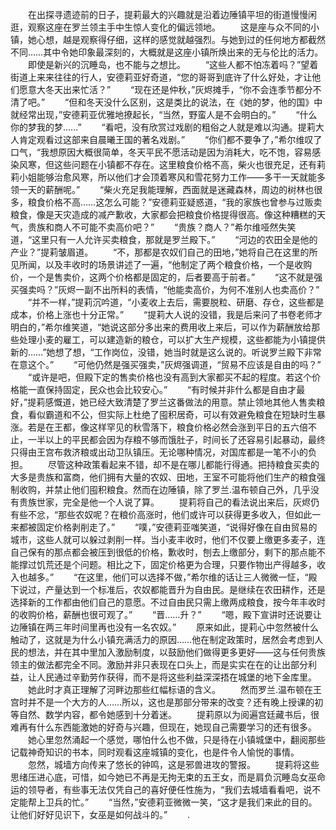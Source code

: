 　　在出探寻遗迹前的日子，提莉最大的兴趣就是沿着边陲镇平坦的街道慢慢闲逛，观察这座在罗兰领主手中生惊人变化的偏远领地。
　　这是座与众不同的小镇，她心想，越是观察得仔细，这样的感觉就越强烈。与她到过的任何地方都截然不同……其中令她印象最深刻的，大概就是这座小镇所焕出来的无与伦比的活力。
　　即使是新兴的沉睡岛，也不能与之想比。
　　“这些人都不怕冻着吗？”望着街道上来来往往的行人，安德莉亚好奇道，“您的哥哥到底许了什么好处，才让他们愿意大冬天出来忙活？”
　　“现在还是仲秋，”灰烬摊手，“你不会连季节都分不清了吧。”
　　“但和冬天没什么区别，这是类比的说法，在《她的梦，他的国》中就经常出现，”安德莉亚优雅地撩起长，“当然，野蛮人是不会明白的。”
　　“什么你的梦我的梦……”
　　“看吧，没有欣赏过戏剧的粗俗之人就是难以沟通。提莉大人肯定观看过这部来自晨曦王国的著名戏剧。”
　　“你们都不要争了，”希尔维叹了口气，“我想原因大概很简单，冬天平民不愿活动是因为消耗大，吃不饱，容易感染风寒，但这些问题在小镇都不存在。这里粮食价格不高，柴火也很充足，还有莉莉小姐能够治愈风寒，所以他们才会顶着寒风和雪花努力工作——多干一天就能多领一天的薪酬呢。”
　　“柴火充足我能理解，西面就是迷藏森林，周边的树林也很多，粮食价格不高……这怎么可能？”安德莉亚疑惑道，“我的家族也曾参与过贩卖粮食，像是天灾造成的减产歉收，大家都会把粮食价格提得很高。像这种糟糕的天气，贵族和商人不可能不卖高价吧？”
　　“贵族？商人？”希尔维哑然失笑道，“这里只有一人允许买卖粮食，那就是罗兰殿下。”
　　“河边的农田全是他的产业？”提莉皱眉道。
　　“不，那都是农奴们自己的田地，”她将自己在这里的所见所闻，以及丰收时的场景讲述了一遍，“他制定了两个粮食价格，一个是收购价，一个是售卖价，这两个价格都是固定的，后者要高于前者。”
　　“这不就是强买强卖吗？”灰烬一副不出所料的表情，“他能卖高价，为何不准别人也卖高价？”
　　“并不一样，”提莉沉吟道，“小麦收上去后，需要脱粒、研磨、存仓，这些都是成本，价格上涨也十分正常。”
　　“提莉大人说的没错，我是后来问了书卷老师才明白的，”希尔维笑道，“她说这部分多出来的费用收上来后，可以作为薪酬放给那些处理小麦的雇工，可以建造新的粮仓，可以扩大生产规模，这些都能为小镇提供新的……”她想了想，“工作岗位，没错，她当时就是这么说的。听说罗兰殿下非常在意这个。”
　　“可他仍然是强买强卖，”灰烬强调道，“贸易不应该是自由的吗？”
　　“或许是吧，但殿下定的售卖价格也没有高到大家都买不起的程度。若这个价格能一直保持固定，民众也会比较安心。”
　　“有时候并非什么都是自由才最好，”提莉感慨道，她已经大致清楚了罗兰这番做法的用意。禁止领地其他人售卖粮食，看似霸道和不公，但实际上杜绝了囤积居奇，可以有效避免粮食在短缺时生暴涨。若是在王都，像这样罕见的秋雪落下，粮食价格必然会涨到平日的五六倍不止，一半以上的平民都会因为存粮不够而饿肚子，时间长了还容易引起暴动，最终只得由王宫布救济粮或出动卫队镇压。无论哪种情况，对国库都是一笔不小的负担。
　　尽管这种政策看起来不错，却不是在哪儿都能行得通。把持粮食买卖的大多是贵族和富商，他们拥有大量的农奴、田地，王室不可能将他们生产的粮食强制收购，并禁止他们囤积粮食。然而在边陲镇，除了罗兰.温布顿自己外，几乎没有贵族世家，完全是他一个人说了算。
　　提莉将自己的看法说出来后，灰烬仍有些不忿，“那些农奴呢？在粮价高涨时，他们或许可以获得更多收入，但如此一来都被固定价格剥削走了。”
　　“噗，”安德莉亚嗤笑道，“说得好像在自由贸易的城市，这些人就可以躲过剥削一样。当小麦丰收时，他们不仅要上缴更多麦子，连自己保有的那点都会被压到很低的价格，歉收时，刨去上缴部分，剩下的那点能不能撑过饥荒还是个问题。相比之下，固定价格更为合理，只要作物出产得越多，收入也越多。”
　　“在这里，他们可以选择不做，”希尔维的话让三人微微一怔，“殿下说过，产量达到一个标准后，农奴都能晋升为自由民。是继续在农田耕作，还是选择新的工作都由他们自己的意愿。不过自由民只需上缴两成粮食，按今年丰收时的收购价格，薪酬也很可观了。”
　　“晋……升？”
　　“嗯，殿下宣讲时还说要让边陲镇在两三年时间里再也没有一名农奴。”
　　原来如此，提莉心中忽然被什么触动了，这就是为什么小镇充满活力的原因……他在制定政策时，居然会考虑到人民的想法，并在其中里加入激励制度，以鼓励他们做得更多更好——这与任何贵族领主的做法都完全不同。激励并非只表现在口头上，而是实实在在的让出部分利益，让人民通过辛勤劳作获得，而不是将这些利益深深捂在城堡的地下金库里。
　　她此时才真正理解了河畔边那些红幅标语的含义。
　　然而罗兰.温布顿在王宫时并不是一个大方的人……所以，这也是那部分带来的改变？还有晚上授课的初等自然、数学内容，都令她感到十分着迷。
　　提莉原以为阅遍宫廷藏书后，很难再有什么东西能激她的好奇与兴趣，但现在，她现自己需要学习的还有很多。
　　她心里忽然涌起一个感觉，哪怕什么也不做，只是待在小镇城堡中，翻阅那些记载神奇知识的书本，同时观看这座城镇的变化，也是件令人愉悦的事情。
　　忽然，城墙方向传来了悠长的钟鸣，这是邪兽进攻的警报。
　　提莉将这些思绪压进心底，可惜，如今她已不再是无拘无束的五王女，而是肩负沉睡岛女巫命运的领导者，有些事无法仅凭自己的喜好便任性施为，“我们去城墙看看吧，说不定能帮上卫兵的忙。”
　　“当然，”安德莉亚微微一笑，“这才是我们来此的目的。让他们好好见识下，女巫是如何战斗的。”
　　.